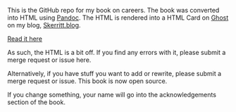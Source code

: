 This is the GitHub repo for my book on careers. The book was converted into HTML using [Pandoc](https://pandoc.org/). The HTML is rendered into a HTML Card on [Ghost](https://ghost.org) on my blog, [Skerritt.blog](https://skerritt.blog).

[Read it here](https://skerritt.blog/employability-skills/)

As such, the HTML is a bit off. If you find any errors with it, please submit a merge request or issue here. 

Alternatively, if you have stuff you want to add or rewrite, please submit a merge request or issue. This book is now open source. 

If you change something, your name will go into the acknowledgements section of the book.
